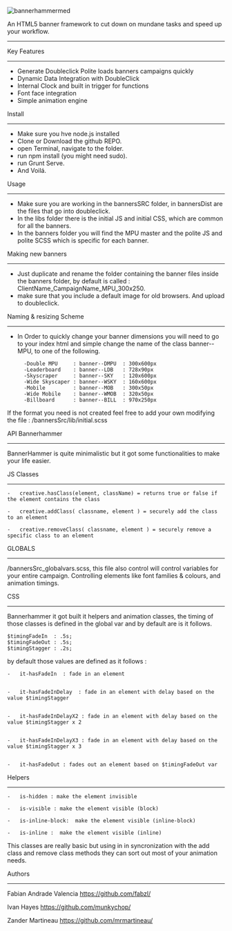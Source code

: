 ![bannerhammermed](https://cloud.githubusercontent.com/assets/213993/8670507/b09bb79e-2a15-11e5-9204-fd1a2115f14c.jpg)


An HTML5 banner framework to cut down on mundane tasks and speed up your workflow.
__________________________________________________________________________________


Key Features
__________________________________________________________________________________


- Generate Doubleclick Polite loads banners campaigns quickly
- Dynamic Data Integration with DoubleClick
- Internal Clock and built in trigger for functions 
- Font face integration
- Simple animation engine


Install 
__________________________________________________________________________________

 - Make sure you hve node.js installed
 - Clone or Download the github REPO.
 - open Terminal, navigate to the folder.
 - run npm install (you might need sudo).
 - run Grunt Serve.
 - And Voilá.

Usage
__________________________________________________________________________________



 - Make sure you are working in the bannersSRC folder, in bannersDist are the files that go into doubleclick.
 - In the libs folder there is the initial JS and initial CSS, which are common for all the banners.
 - In the banners folder you will find the MPU master and the polite JS and polite SCSS which is specific for each banner.

Making new banners
__________________________________________________________________________________


- Just duplicate and rename the folder containing the banner files inside the banners folder, by default is  called : ClientName_CampaignName_MPU_300x250. 
- make sure that you include a default image for old browsers.  And upload to doubleclick.


Naming & resizing Scheme 
__________________________________________________________________________________

- In Order to quickly change your banner dimensions  you will need to go to your index html and simple change the name of the class banner--MPU, to one of the following.  

		-Double MPU		: banner--DMPU	: 300x600px
		-Leaderboard	: banner--LDB	: 728x90px
		-Skyscraper 	: banner--SKY	: 120x600px
		-Wide Skyscaper : banner--WSKY	: 160x600px 
		-Mobile 		: banner--MOB	: 300x50px
		-Wide Mobile 	: banner--WMOB	: 320x50px
		-Billboard 		: banner--BILL	: 970x250px

If the format you need is not created feel free to add your own modifying the file : /bannersSrc/lib/initial.scss


API  Bannerhammer
__________________________________________________________________________________

BannerHammer is quite minimalistic but it got some functionalities to make your life easier. 

JS Classes
__________________________________________________________________________________

	-	creative.hasClass(element, className) = returns true or false if the element contains the class  

	-	creative.addClass( classname, element ) = securely add the class to an element

	-	creative.removeClass( classname, element ) = securely remove a specific class to an element 

GLOBALS 
__________________________________________________________________________________


/bannersSrc_globalvars.scss, this file also control will control variables for your entire campaign. 
Controlling elements like font families &  colours, and animation timings.

CSS 
__________________________________________________________________________________


Bannerhammer it got built it helpers and animation classes, the timing of those classes is defined in the global var and by default are is it follows.

	$timingFadeIn  : .5s; 
	$timingFadeOut : .5s; 
	$timingStagger : .2s;


by default those values are defined as it follows :


	-	it-hasFadeIn  : fade in an element
	

	-	it-hasFadeInDelay  : fade in an element with delay based on the value $timingStagger
	

	-	it-hasFadeInDelayX2 : fade in an element with delay based on the value $timingStagger x 2 


	-	it-hasFadeInDelayX3 : fade in an element with delay based on the value $timingStagger x 3 


	-	it-hasFadeOut : fades out an element based on $timingFadeOut var 


Helpers
__________________________________________________________________________________



	-	is-hidden : make the element invisible 

	-	is-visible : make the element visible (block)

	-	is-inline-block:  make the element visible (inline-block)

	-	is-inline :  make the element visible (inline)



This classes are really basic but using in in syncronization with the add class and remove class methods they can sort out most of your animation needs.


Authors
__________________________________________________________________________________


Fabian Andrade Valencia
https://github.com/fabzl/

Ivan Hayes
https://github.com/munkychop/

Zander Martineau
https://github.com/mrmartineau/
  



